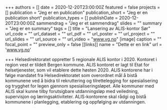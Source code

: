 +++
authors = []
date = 2020-12-20T23:00:00Z
featured = false
projects = []
publication = "Jeg er en publication"
publication_short = "Jeg er en publication short"
publication_types = []
publishDate = 2020-12-20T23:00:00Z
sammendrag = "Jeg er et sammendrag"
slides = ""
summary = "Jeg er en summary"
tags = []
title = "Lansering av ALIS-kontor Sør"
url_code = ""
url_dataset = ""
url_pdf = ""
url_poster = ""
url_project = ""
url_slides = ""
url_source = ""
url_video = "www.vg.no"
[image]
caption = ""
focal_point = ""
preview_only = false
[[links]]
name = "Dette er en link"
url = 'www.vg.no'

+++
Helsedirektoratet oppretter 5 regionale ALIS kontor i 2020. Kontoret i region vest er tildelt Bergen kommune. ALIS kontoret er lagt til Etat for helsetjenester, som vil etablere dette høsten 2020. ALIS kontorene har i følge mandatet fra Helsedirektoratet som overordnet mål å bistå kommunene ved å bidra til rekruttering og tilrettelegging for spesialisering og trygghet for legen gjennom spesialiseringsløpet. Alle kommuner med ALIS skal kunne tilby forutsigbare utdanningsløp med veiledning, supervisjon og læringsaktiviteter. ALIS-kontorene skal rådgi og bistå kommunene i planlegging, etablering og oppfølging av utdanningen.